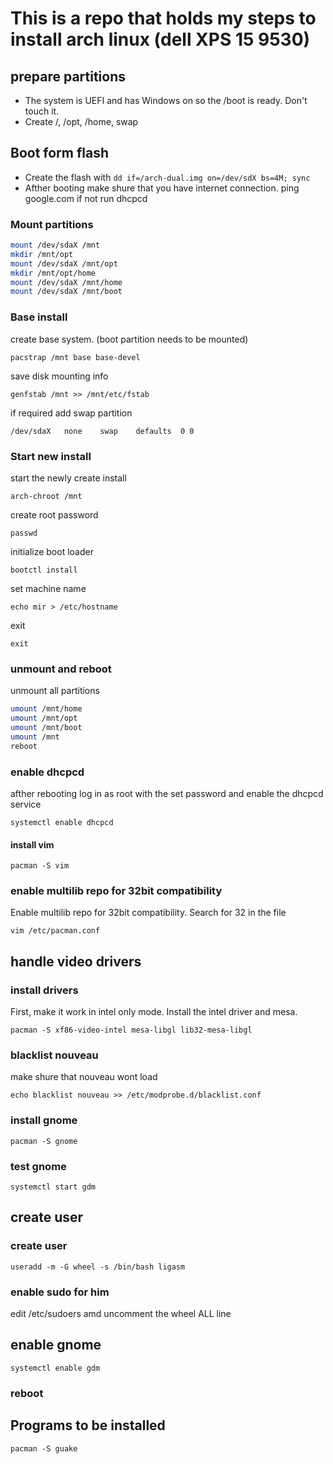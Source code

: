 # This is a repo that holds my steps to install arch linux (dell XPS 15 9530) 

## prepare partitions
* The system is UEFI and has Windows on so the /boot is ready. Don't touch it.
* Create /, /opt, /home, swap

## Boot form flash
* Create the flash with ```dd if=/arch-dual.img on=/dev/sdX bs=4M; sync```
* Afther booting make shure that you have internet connection. ping google.com if not run dhcpcd

### Mount partitions
```bash
mount /dev/sdaX /mnt
mkdir /mnt/opt
mount /dev/sdaX /mnt/opt
mkdir /mnt/opt/home
mount /dev/sdaX /mnt/home
mount /dev/sdaX /mnt/boot
```
### Base install
create base system. (boot partition needs to be mounted)
```
pacstrap /mnt base base-devel
```
save disk mounting info
```
genfstab /mnt >> /mnt/etc/fstab
```
if required add swap partition
```
/dev/sdaX   none    swap    defaults  0 0
```

### Start new install
start the newly create install
```
arch-chroot /mnt
```
create root password 
```
passwd
```
initialize boot loader
```
bootctl install
```
set machine name
```
echo mir > /etc/hostname
```
exit 
```
exit
```
 
### unmount and reboot
unmount all partitions 
```bash  
umount /mnt/home
umount /mnt/opt
umount /mnt/boot
umount /mnt
reboot
```

### enable dhcpcd
afther rebooting log in as root with the set password and enable the dhcpcd service
```
systemctl enable dhcpcd
```
#### install vim 
```pacman -S vim```

### enable multilib repo for 32bit compatibility
Enable multilib repo for 32bit compatibility. Search for 32 in the file
```
vim /etc/pacman.conf
```

## handle video drivers
### install drivers
First, make it work in intel only mode. Install the intel driver and mesa.
```
pacman -S xf86-video-intel mesa-libgl lib32-mesa-libgl
```
### blacklist nouveau
make shure that nouveau wont load
```
echo blacklist nouveau >> /etc/modprobe.d/blacklist.conf
```

### install gnome
```
pacman -S gnome
```
### test gnome
```
systemctl start gdm
```

## create user
### create user
```
useradd -m -G wheel -s /bin/bash ligasm
```
### enable sudo for him
edit /etc/sudoers amd uncomment the wheel ALL line

## enable gnome
```
systemctl enable gdm
```
### reboot

## Programs to be installed
```
pacman -S guake 
```
